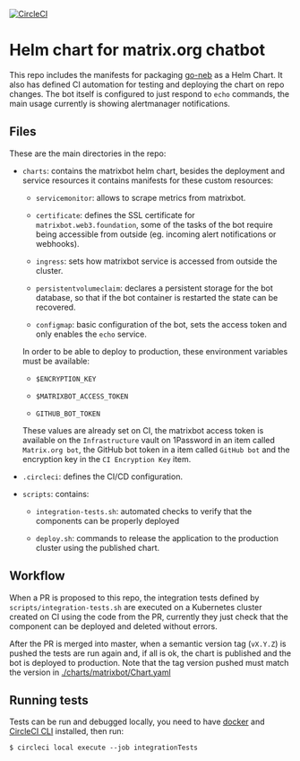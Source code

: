 [![CircleCI](https://circleci.com/gh/w3f/matrixbot.svg?style=svg)](https://circleci.com/gh/w3f/matrixbot)

# Helm chart for matrix.org chatbot

This repo includes the manifests for packaging [go-neb](https://github.com/matrix-org/go-neb)
as a Helm Chart. It also has defined CI automation for testing and deploying the
chart on repo changes. The bot itself is configured to just respond to `echo`
commands, the main usage currently is showing alertmanager notifications.

## Files

These are the main directories in the repo:

* `charts`: contains the matrixbot helm chart, besides the deployment and
service resources it contains manifests for these custom resources:

  * `servicemonitor`: allows to scrape metrics from matrixbot.

  * `certificate`: defines the SSL certificate for `matrixbot.web3.foundation`,
  some of the tasks of the bot require being accessible from outside (eg.
  incoming alert notifications or webhooks).

  * `ingress`: sets how matrixbot service is accessed from outside the cluster.

  * `persistentvolumeclaim`: declares a persistent storage for the bot database,
  so that if the bot container is restarted the state can be recovered.

  * `configmap`: basic configuration of the bot, sets the access token and only
  enables the `echo` service.

  In order to be able to deploy to production, these environment variables must be
  available:

    * `$ENCRYPTION_KEY`

    * `$MATRIXBOT_ACCESS_TOKEN`

    * `GITHUB_BOT_TOKEN`

  These values are already set on CI, the matrixbot access token is available on
  the `Infrastructure` vault on 1Password in an item called `Matrix.org bot`,
  the GitHub bot token in a item called `GitHub bot` and the encryption key in
  the `CI Encryption Key` item.

* `.circleci`: defines the CI/CD configuration.

* `scripts`: contains:

  * `integration-tests.sh`: automated checks to verify that the components can
  be properly deployed

  * `deploy.sh`: commands to release the application to the production cluster
  using the published chart.

## Workflow

When a PR is proposed to this repo, the integration tests defined by
`scripts/integration-tests.sh` are executed on a Kubernetes cluster created on
CI using the code from the PR, currently they just check that the component can
be deployed and deleted without errors.

After the PR is merged into master, when a semantic version tag (`vX.Y.Z`) is
pushed the tests are run again and, if all is ok, the chart is published and the
bot is deployed to production. Note that the tag version pushed must match the
version in [./charts/matrixbot/Chart.yaml]()

## Running tests

Tests can be run and debugged locally, you need to have [docker](https://docs.docker.com/install/)
and [CircleCI CLI](https://circleci.com/docs/2.0/local-cli/) installed, then run:
```
$ circleci local execute --job integrationTests
```
